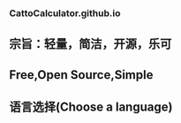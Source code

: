 ### CattoCalculator.github.io

## 宗旨：轻量，简洁，开源，乐可
## Free,Open Source,Simple

## 语言选择(Choose a language)
